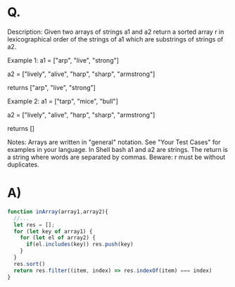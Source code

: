 # Q.
Description:
Given two arrays of strings a1 and a2 return a sorted array r in lexicographical order of the strings of a1 which are substrings of strings of a2.

Example 1:
a1 = ["arp", "live", "strong"]

a2 = ["lively", "alive", "harp", "sharp", "armstrong"]

returns ["arp", "live", "strong"]

Example 2:
a1 = ["tarp", "mice", "bull"]

a2 = ["lively", "alive", "harp", "sharp", "armstrong"]

returns []

Notes:
Arrays are written in "general" notation. See "Your Test Cases" for examples in your language.
In Shell bash a1 and a2 are strings. The return is a string where words are separated by commas.
Beware: r must be without duplicates.
# A)
```js
function inArray(array1,array2){
  //...
  let res = [];
  for (let key of array1) {
    for (let el of array2) {
      if(el.includes(key)) res.push(key)
    }
  }
  res.sort()
  return res.filter((item, index) => res.indexOf(item) === index)
}
```
